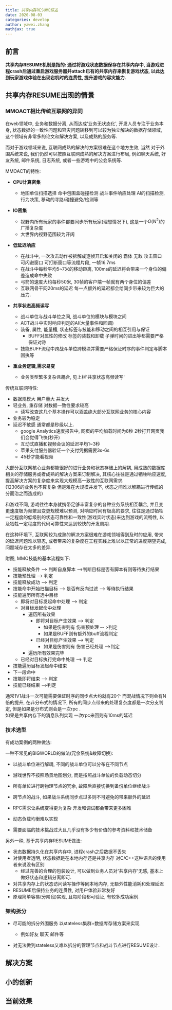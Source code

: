 ```yaml
---
title: 共享内存RESUME综述 
date: 2020-08-03
categories: develop 
author: yawei.zhang 
mathjax: true
---
```


<!-- toc -->


## 前言    
**共享内存RESUME机制是指的: 通过将游戏状态数据保存在共享内存中, 当游戏进程crash后通过重启游戏服务器并attach已有的共享内存来恢复游戏状态, 以此达到玩家游戏体验在出现宕机时的连贯性, 提升游戏的容灾能力.**       


## 共享内存RESUME出现的情景   

### MMOACT相比传统互联网的异同        

在web领域中,  业务和数据分离, 从而达成'业务无状态化', 开发人员专注于业务本身, 状态数据的一致性问题和容灾问题转移到可以较为独立解决的数据存储领域, 这个领域有非常多的论文和解决方案, 以及成熟的服务等.     

而对于游戏领域来说, 互联网成熟的解决的方案很难在这个地方生效,  当然 对于外围系统来说, 我们仍然可以按照互联网成熟的解决方案进行布局, 例如聊天系统, 好友系统,  邮件系统, 日志系统,  或者一些游戏中的公会系统等.     


MMOACT的特性:  
* **CPU计算密集**   
  * 地图单位扫描选择 命中包围盒碰撞检测 战斗事件响应处理  AI的扫描检测,行为决策,  移动的寻路/碰撞避免/检测等    
  
* **IO密集**  
  * 视野内所有玩家的事件都要同步所有玩家(理想情况下), 这是一个$O(N^2)$的广播复杂度  
  * 大世界内视野范围较为开阔   
  
* **低延迟响应**   
  * 在战斗中, 一次攻击动作被拆解成逐帧开启和关闭的 霸体 无敌  攻击窗口 可闪避窗口 可打断窗口等流程片段, 一帧16.7ms  
  * 在战斗中每秒平均5~7米的移动距离, 100ms的延迟将会带来一个身位的偏差造成命中失败  
  * 弓箭的速度大约每秒50米, 30帧的客户端一帧就有两个身位的偏差  
  * 互联网骨干网20ms的延迟 每一点额外的延迟都会给同步带来较为巨大的压力.   
  
* **共享状态高频读写**   
  * 战斗单位与战斗单位之间, 战斗单位的模块与模块之间   
  * ACT战斗中实时响应判定的AI(大量事件和回调)  
  * 装备, 属性, 能量槽, 状态标签与技能和移动之间的相互引用与保证   
    * BUFF对属性的修改 标签的装载和卸载 子弹时间的进出等都需要严格保证对称   
  * 技能BUFF流程中跨战斗单位跨模块并需要严格保证时序的事件判定与脚本回执等   

* **重业务逻辑,需求易变**   
  * 业务类型繁多复杂且耦合, 见上栏'共享状态高频读写'   


传统互联网特性:  
* 数据规模大 用户量大 并发大  
* 轻业务, 重存储 对数据一致性要求较高    
  * 读写改查这几个基本操作可以涵盖绝大部分互联网业务的核心内容  
* 业务较为稳定  
* 延迟不敏感 通常都是秒级以上.  
  * google Analytics速度报告中, 网页的平均加载时间为8秒   2秒打开网页我们会觉得飞快(秒开)  
  * 互动式直播和视频会议的延迟平均1~3秒  
  * 苹果支付服务器验证一个支付凭据需要3s-6s   
  * 45秒才能看视频   

大部分互联网核心业务都能很好的进行业务和状态存储上的解耦, 用成熟的数据库相关的存储服务或者成熟的解决方案来订制解决, 其核心往往是通过牺牲响应速度, 提高解决方案的复杂度来实现大规模高一致性的互联网需求.   
(12306的业务也不算复杂 但是难在大规模并发下, 状态之间难以解耦进行传统的分而治之而造成的)

和游戏不同,  游戏往往本身就携带足够丰富复杂的各种业务系统相互耦合, 并且变更速度极为频繁且变更规模难以预测,  对响应时间有极高的要求,  往往是通过牺牲一定程度的低级别的状态可靠性和一致性(游戏实时状态)来达到游戏的流畅性,  以及牺牲一定程度的代码可靠性来达到较快的开发周期.    

在这种环境下,  互联网较为成熟的解决方案很难在游戏领域得到及时的应用,  带来的延迟问题难以容忍, 或者带来的复杂度在工程实践上难以以正常的进度期望完成,  问题域存在太多的差异.    


附图, MMO技能的基本流程如下:   
* 技能释放条件  --> 判断自身脚本 -->判断目标是否有脚本有则等待执行结果   
* 技能预处理   --> 判定  
* 技能释放成功  -->  判定  
* 技能命中开始扫描目标  --> 是否有反向过滤  --> 等待执行结果   
* 技能遍历所有选中目标
  * 即将对目标发起命中处理  --> 判定  
  * 对目标发起命中处理  
    * 遍历所有效果    
      * 即将对目标产生效果   --> 判定 
        * 如果是伤害则有 伤害预处理  -- >判定    
        * 如果是BUFF则有额外的buff流程判定  
      * 已经对目标产生效果  --> 判定  
        * 如果是伤害则有 伤害已经处理  -->判定  
    * 遍历所有效果完毕   
  * 已经对目标执行完命中处理  --> 判定   
* 技能遍历目标发起命中结束    
* 下一段命中  
* 技能即将结束  --> 判定  
* 技能已经结束   -->判定   

通常1V1战斗一次可能需要保证时序的同步点大约就有20个 而混战情况下则会有N倍的提升,  在非分布式的情况下, 所有的同步点带来的处理复杂度都是一次分支判定,  但是如果是分布式则会是一次rpc   .   
如果是共享内存下的消息队列实现  一次rpc来回则有10ms的延迟  

### 技术选型  
有成功案例的两种做法:   

一种不常见的BIGWORLD的做法(冗余系统&故障切换):   
* 以战斗单位进行解耦, 不同的战斗单位可以分布在不同节点   
* 游戏世界不按照场景地图划分, 而是按照战斗单位的负载动态切分   
* 所有单位进行跨物理节点的冗余, 故障后直接切换到备份单位继续战斗   
  
* 跨节点的战斗, 如果战斗系统同步点过多则不可避免的带来额外的延迟  
* RPC需求让系统变得更为复杂  开发和调试都会带来更多困难    
* 动态负载均衡难以实现  
* 需要面临的技术挑战过大且几乎没有多少有价值的参考资料和技术储备   


另外一种, 基于共享内存RESUME做法:   
* 状态数据持久化在共享内存中, 进程crash之后数据不丢失   
* 对使用者透明,  状态数据是在本地内存还是共享内存 对C/C++这种语言的使用者来说没有区别  
  * 经过完善的合理的包装设计, 可以做到业务人员对'共享内存'无感, 基本上做好状态和逻辑分离即可.   
* 对共享内存上的状态访问读写操作等同本地内存, 无额外性能消耗和处理延迟  
* RESUME后保持业务的连贯性, 对用户体验非常友好   
* 原理简单容易(分阶段)实现, 且每阶段都可验证,  有较多成功案例.   

### 架构拆分   

* 尽可能的拆分外围服务 以stateless集群+数据库存储方案来实现   
  * 例如好友 聊天 邮件等   

* 对无法做到stateless又难以拆分的管理节点和战斗节点进行RESUME设计.   



## 解决方案   


## 小的创新   


## 当前效果   







